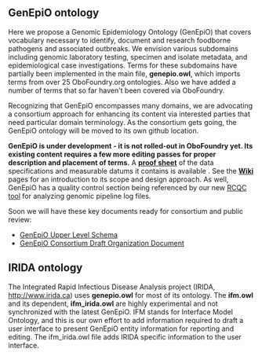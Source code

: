 ## GenEpiO ontology

Here we propose a Genomic Epidemiology Ontology (GenEpiO) that covers vocabulary necessary to identify, document and research foodborne pathogens and associated outbreaks.  We envision various subdomains including genomic laboratory testing, specimen and isolate metadata, and epidemiological case investigations.  Terms for these subdomains have partially been implemented in the main file, **genepio.owl**, which imports terms from over 25 OboFoundry.org ontologies.  Also we have added a number of terms that so far haven't been covered via OboFoundry.  

Recognizing that GenEpiO encompasses many domains, we are advocating a consortium approach for enhancing its content via interested parties that need particular domain terminology.  As the consortium gets going, the GenEpiO ontology will be moved to its own github location.

**GenEpiO is under development - it is not rolled-out in OboFoundry yet.  Its existing content requires a few more editing passes for proper description and placement of terms.**  A **[proof sheet](http://htmlpreview.github.io/?https://github.com/GenEpiO/genepio/blob/master/proofsheet/index.html)** of the data specifications and measurable datums it contains is available .  See the **[Wiki](https://github.com/GenEpiO/genepio/wiki)** pages for an introduction to its scope and design approach.  As well, GenEpiO has a quality control section being referenced by our new [RCQC tool](https://github.com/Public-Health-Bioinformatics/rcqc) for analyzing genomic pipeline log files.

Soon we will have these key documents ready for consortium and public review:
* [GenEpiO Upper Level Schema](https://docs.google.com/spreadsheets/d/1uiM1c9bsQbCLZnhpgeEEWDPKyCudnAAxdl0a1p9fKTU)
* [GenEpiO Consortium Draft Organization Document](https://docs.google.com/document/d/1jPVtpEVq_SHc7PVxxK6VAHMmeaHOgrvoKedtJPpest8)

## IRIDA ontology

The Integrated Rapid Infectious Disease Analysis project (IRIDA, http://www.irida.ca) uses **genepio.owl** for most of its ontology. The **ifm.owl** and its dependent, **ifm_irida.owl** are highly experimental and not synchronized with the latest GenEpiO.  IFM stands for Interface Model Ontology, and this is our own effort to add information required to draft a user interface to present GenEpiO entity information for reporting and editing.  The ifm_irida.owl file adds IRIDA specific information to the user interface.
